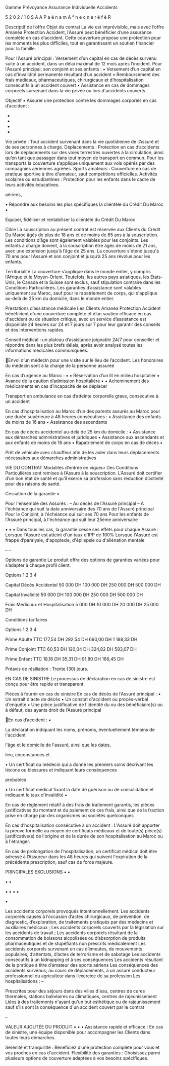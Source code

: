 Gamme Prévoyance
Assurance Individuelle Accidents

5
2
0
2
/
1
0
S
A
A
P
a
é
n
a
m
A
°
n
e
c
n
e
r
é
f
é
R

Descriptif de l’offre
Objet du contrat
La vie est imprévisible, mais avec l’offre Amanéa Protection Accident, l’Assuré peut bénéficier d’une assurance complète en cas
d’accident. Cette couverture propose une protection pour les moments les plus difficiles, tout en garantissant un soutien financier
pour la famille.

Pour l’Assuré principal : Versement d’un capital en cas de décès survenu suite à un accident, dans un délai maximal de 12 mois après
l’incident.
Pour l’Assuré principal, son conjoint et ses enfants :
▪ Versement d’un capital en cas d'invalidité permanente résultant d’un accident
▪ Remboursement des frais médicaux, pharmaceutiques, chirurgicaux et d’hospitalisation consécutifs à un accident couvert
▪ Assistance en cas de dommages corporels survenant dans la vie privée ou lors d'accidents couverts

Objectif
▪ Assurer une protection contre les dommages corporels en cas d’accident :

-
-

-
-

Vie privée : Tout accident survenant dans la vie quotidienne de l’Assuré et de ses personnes à charge.
Déplacements : Protection en cas d’accidents lors de déplacements sur des voies terrestres ouvertes à la circulation, ainsi qu’en
tant que passager dans tout moyen de transport en commun. Pour les transports
la couverture s’applique
uniquement aux vols opérés par des compagnies aériennes agréées.
Sports amateurs : Couverture en cas de pratique sportive à titre d'amateur, sauf compétitions officielles.
Activités scolaires ou estudiantines : Protection pour les enfants dans le cadre de leurs activités éducatives.

aériens,

▪ Répondre aux besoins les plus spécifiques la clientèle du Crédit Du Maroc
▪

Equiper, fidéliser et rentabiliser la clientèle du Crédit Du Maroc

Cible
La souscription au présent contrat est réservée aux Clients du Crédit Du Maroc âgés de plus de 18 ans et de moins de 65 ans à la
souscription. Les conditions d’âge sont également valables pour les conjoints.
Les enfants à charge doivent, à la souscription être âgés de moins de 21 ans, avec une extension jusqu’à l’âge de 25 ans.
La couverture s'étend jusqu'à 70 ans pour l’Assuré et son conjoint et jusqu’à 25 ans révolus pour les enfants.

Territorialité
La couverture s’applique dans le monde entier, y compris l’Afrique et le Moyen-Orient. Toutefois, les autres pays asiatiques, les États-
Unis, le Canada et la Suisse sont exclus, sauf stipulation contraire dans les Conditions Particulières.
Les garanties d’assistance sont valables uniquement au Maroc, sauf pour le rapatriement de corps, qui s'applique au-delà de 25 km du
domicile, dans le monde entier.

Prestations d’assistance médicale
Les Clients Amanéa Protection Accident bénéficient d'une couverture complète et d’un soutien efficace en cas d'accident ou de situation
critique, avec un service d’assistance est disponible 24 heures sur 24 et 7 jours sur 7 pour leur garantir des conseils et des interventions
rapides.

Conseil médical : un plateau d’assistance joignable 24/7 pour conseiller et répondre dans les plus brefs délais, après avoir analysé toutes
les informations médicales communiquées.

Envoi d’un médecin pour une visite sur le lieu de l’accident. Les honoraires du médecin sont à la charge de la personne assurée

En cas d’urgence au Maroc :
▪
▪ Réservation d’un lit en milieu hospitalier
▪ Avance de la caution d’admission hospitalière
▪
▪ Acheminement des médicaments en cas d’incapacité de se déplacer

Transport en ambulance en cas d’atteinte corporelle grave, consécutive à un accident

En cas d’hospitalisation au Maroc d’un des parents assurés au Maroc pour une durée supérieure à 48 heures consécutives :
▪ Assistance des enfants de moins de 16 ans
▪ Assistance des ascendants

En cas de décès accidentel au-delà de 25 km du domicile :
▪ Assistance aux démarches administratives et juridiques
▪ Assistance aux ascendants et aux enfants de moins de 16 ans
▪ Rapatriement de corps en cas de décès
▪

Prêt de véhicule avec chauffeur afin de les aider dans leurs déplacements nécessaires aux démarches administratives

VIE DU CONTRAT
Modalités d’entrée en vigueur
Des Conditions Particulières sont remises à l’Assuré à la souscription.
L’Assuré doit certifier d’un bon état de santé et qu’il exerce sa profession sans réduction d’activité pour des raisons de santé.

Cessation de la garantie
▪

Pour l'ensemble des Assurés :
– Au décès de l'Assuré principal
– A l'échéance qui suit la date anniversaire des 70 ans de l'Assuré principal
Pour le Conjoint, à l'échéance qui suit ses 70 ans
Pour les enfants de l'Assuré principal, à l'échéance qui suit leur 25ème anniversaire

▪
▪
▪ Dans tous les cas, la garantie cesse ses effets pour chaque Assuré :
Lorsque l'Assuré est atteint d'un taux d'IPP de 100%
Lorsque l'Assuré est frappé d’paralysie, d'apoplexie, d'épilepsie ou d'aliénation mentale

–
–

Options de garantie
Le produit offre des options de garanties variées pour s’adapter à chaque profil client.

Options
1
2
3
4

Capital Décès Accidentel
50 000 DH
100 000 DH
250 000 DH
500 000 DH

Capital Invalidité
50 000 DH
100 000 DH
250 000 DH
500 000 DH

Frais Médicaux et Hospitalisation
5 000 DH
10 000 DH
20 000 DH
25 000 DH

Conditions tarifaires

Options
1
2
3
4

Prime Adulte TTC
177,54 DH
292,54 DH
690,00 DH
1 188,33 DH

Prime Conjoint TTC
60,53 DH
120,04 DH
324,82 DH
583,07 DH

Prime Enfant TTC
18,16 DH
35,31 DH
91,80 DH
166,45 DH

Préavis de résiliation :
Trente (30) jours.

EN CAS DE SINISTRE
Le processus de déclaration en cas de sinistre est conçu pour être rapide et transparent.

Pièces à fournir en cas de sinistre
En cas de décès de l’Assuré principal :
▪ Un extrait d'acte de décès
▪ Un constat d'accident ou procès-verbal d'enquête
▪ Une pièce justificative de l'identité du ou des bénéficiaire(s) ou à défaut, des ayants droit de l’Assuré principal

En cas d’accident :
▪

La déclaration indiquant les noms, prénoms,
éventuellement témoins de l'accident

l'âge et le domicile de l'assuré, ainsi que les dates,

lieu, circonstances et

▪ Un certificat du médecin qui a donné les premiers soins décrivant les lésions ou blessures et indiquant leurs conséquences

probables

▪ Un certificat médical fixant la date de guérison ou de consolidation et indiquant le taux d'invalidité
▪

En cas de règlement relatif à des frais de traitement garantis, les pièces justificatives du montant et du paiement de ces frais, ainsi
que de la fraction prise en charge par des organismes ou sociétés quelconques

En cas d’hospitalisation consécutive à un accident :
L'Assuré doit apporter la preuve formelle au moyen de certificats médicaux et de toute(s) pièce(s) justificative(s) de l'origine et de la
durée de son hospitalisation au Maroc ou à l'étranger.

En cas de prolongation de l'hospitalisation, un certificat médical doit être adressé à l’Assureur dans les 48 heures qui suivent
l'expiration de la précédente prescription, sauf cas de force majeure.

PRINCIPALES EXCLUSIONS
▪
▪

▪
▪

▪
▪
▪
▪

▪

Les accidents corporels provoqués intentionnellement.
Les accidents corporels causés à l’occasion d’actes chirurgicaux, de prévention, de diagnostic, d’exploration, de traitements
pratiqués par des médecins et auxiliaires médicaux ;
Les accidents corporels couverts par la législation sur les accidents de travail ;
Les accidents corporels résultant de la consommation de boissons alcoolisées ou d’absorption de produits pharmaceutiques et de
stupéfiants non prescrits médicalement
Les accidents corporels survenant en cas d’émeutes, de mouvements populaires, d’attentats, d’actes de terrorisme et de sabotage
Les accidents consécutifs à un kidnapping et à ses conséquences
Les accidents résultant de la pratique à titre d’amateur des sports aériens
Les conséquences des accidents survenus, au cours de déplacements, à un assuré conducteur professionnel ou agriculteur dans
l’exercice de sa profession
Les hospitalisations :
–

Prescrites pour des séjours dans des villes d'eau, centres de cures thermales, stations balnéaires ou climatiques, centres de
rajeunissement
Liées à des traitements n'ayant qu'un but esthétique ou de rajeunissement sauf s'ils sont la conséquence d'un accident couvert
par le contrat

–

VALEUR AJOUTÉE DU PRODUIT
▪
▪
▪ Assistance rapide et efficace : En cas de sinistre, une équipe disponible pour accompagner les Clients dans toutes leurs démarches.

Sérénité et tranquillité : Bénéficiez d’une protection complète pour vous et vos proches en cas d'accident.
Flexibilité des garanties : Choisissez parmi plusieurs options de couverture adaptées à vos besoins spécifiques.

